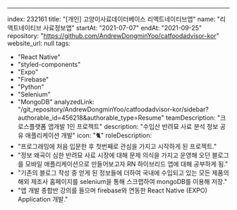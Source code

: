 ---
index:  232161
title: "[개인] 고양이사료데이터베이스 리액트네이티브앱"
name: "리액트네이티브 사료정보앱"
startAt: "2021-07-07"
endAt: "2021-09-25"
repository: "https://github.com/AndrewDongminYoo/catfoodadvisor-kor"
website_url: null
tags:
  - "React Native"
  - "styled-components"
  - "Expo"
  - "Firebase"
  - "Python"
  - "Selenium"
  - "MongoDB"
analyzedLink: "/git_repository/AndrewDongminYoo/catfoodadvisor-kor/sidebar?authorable_id=456218&authorable_type=Resume"
teamDescription: "크로스플랫폼 앱개발 1인 프로젝트"
description: "수입산 반려묘 사료 분석 정보 공유 애플리케이션 개발"
icon: "🐈"
roleDescription:
  - "프로그래밍에 처음 입문한 후 첫번째로 관심을 가지고 시작하게 된 프로젝트."
  - "정보 왜곡이 심한 반려묘 사료 시장에 대해 문제 의식을 가지고 운영해 오던 블로그를 모바일 애플리케이션으로 만들어보고자 RN 하이브리드 앱에 대해 공부하게 됨."
  - "기존의 블로그 작성 중 얻게 된 정보들에 더하여 국내에 수입되고 있는 모든 제품의 해외 제조사 홈페이지를 selenium을 통해 스크랩하여 mongoDB를 이용해 저장."
  - "앱 개발 종합반 강의를 들으며 firebase와 연동한 React Native (EXPO) Application 개발."
